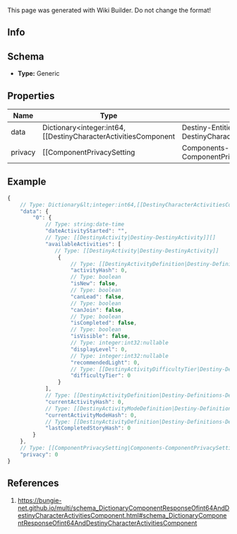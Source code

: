<span class="wiki-builder">This page was generated with Wiki Builder. Do not change the format!</span>

## Info

## Schema
* **Type:** Generic

## Properties
Name | Type | Description
---- | ---- | -----------
data | Dictionary&lt;integer:int64,[[DestinyCharacterActivitiesComponent|Destiny-Entities-Characters-DestinyCharacterActivitiesComponent]]&gt; | 
privacy | [[ComponentPrivacySetting|Components-ComponentPrivacySetting]]:Enum | 

## Example
```javascript
{
    // Type: Dictionary&lt;integer:int64,[[DestinyCharacterActivitiesComponent|Destiny-Entities-Characters-DestinyCharacterActivitiesComponent]]&gt;
    "data": {
        "0": {
            // Type: string:date-time
            "dateActivityStarted": "",
            // Type: [[DestinyActivity|Destiny-DestinyActivity]][]
            "availableActivities": [
               // Type: [[DestinyActivity|Destiny-DestinyActivity]]
                {
                    // Type: [[DestinyActivityDefinition|Destiny-Definitions-DestinyActivityDefinition]]:ManifestDefinition:integer:uint32
                    "activityHash": 0,
                    // Type: boolean
                    "isNew": false,
                    // Type: boolean
                    "canLead": false,
                    // Type: boolean
                    "canJoin": false,
                    // Type: boolean
                    "isCompleted": false,
                    // Type: boolean
                    "isVisible": false,
                    // Type: integer:int32:nullable
                    "displayLevel": 0,
                    // Type: integer:int32:nullable
                    "recommendedLight": 0,
                    // Type: [[DestinyActivityDifficultyTier|Destiny-DestinyActivityDifficultyTier]]:Enum
                    "difficultyTier": 0
                }
            ],
            // Type: [[DestinyActivityDefinition|Destiny-Definitions-DestinyActivityDefinition]]:ManifestDefinition:integer:uint32
            "currentActivityHash": 0,
            // Type: [[DestinyActivityModeDefinition|Destiny-Definitions-DestinyActivityModeDefinition]]:ManifestDefinition:integer:uint32
            "currentActivityModeHash": 0,
            // Type: [[DestinyActivityDefinition|Destiny-Definitions-DestinyActivityDefinition]]:ManifestDefinition:integer:uint32
            "lastCompletedStoryHash": 0
        }
    },
    // Type: [[ComponentPrivacySetting|Components-ComponentPrivacySetting]]:Enum
    "privacy": 0
}

```

## References
1. https://bungie-net.github.io/multi/schema_DictionaryComponentResponseOfint64AndDestinyCharacterActivitiesComponent.html#schema_DictionaryComponentResponseOfint64AndDestinyCharacterActivitiesComponent

